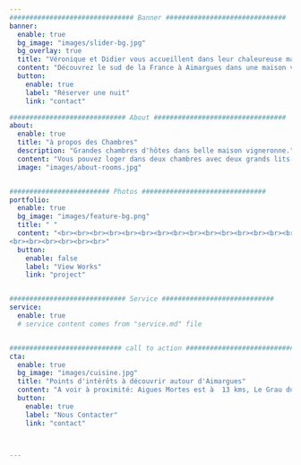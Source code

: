 ```yaml
---
############################### Banner ##############################
banner:
  enable: true
  bg_image: "images/slider-bg.jpg"
  bg_overlay: true
  title: "Véronique et Didier vous accueillent dans leur chaleureuse maison"
  content: "Découvrez le sud de la France à Aimargues dans une maison vigneronne avec des hôtes du territoire"
  button:
    enable: true
    label: "Réserver une nuit"
    link: "contact"

############################# About #################################
about:
  enable: true
  title: "à propos des Chambres"
  description: "Grandes chambres d'hôtes dans belle maison vigneronne."
  content: "Vous pouvez loger dans deux chambres avec deux grands lits dont une est équipée de télévision. La salle de bain est indépendante. Les propriétaires habitent dans la maison et vous offre le petit déjeuner. La maison est équipée d'un spa gonflable (en été), d'un très grand garage qui peut accueillir votre voiture, des vélos et des motos. Le linge de maison est fournis. L'accès à la cuisine est possible. Le wifi est dans toute la maison. Une machine à laver et un sèche linge peuvent être utlisés. La cour de 100 m2 est totalement isolée des regards."
  image: "images/about-rooms.jpg"


######################### Photos ###############################
portfolio:
  enable: true
  bg_image: "images/feature-bg.png"
  title: " "
  content: "<br><br><br><br><br><br><br><br><br><br><br><br><br><br><br><br><br><br><br><br>
<br><br><br><br><br><br>"
  button:
    enable: false
    label: "View Works"
    link: "project"


############################# Service ############################
service:
  enable: true
  # service content comes from "service.md" file


############################ call to action ###########################
cta:
  enable: true
  bg_image: "images/cuisine.jpg"
  title: "Points d'intérêts à découvrir autour d'Aimargues"
  content: "A voir à proximité: Aigues Mortes est à  13 kms, Le Grau du Roi à 18 kms (mer), Montpellier à 32 kms et Nimes à 25 kms. <br> La voie verte vélo de Vauvert à Gallician est à 4 kms."
  button:
    enable: true
    label: "Nous Contacter"
    link: "contact"



---
```

